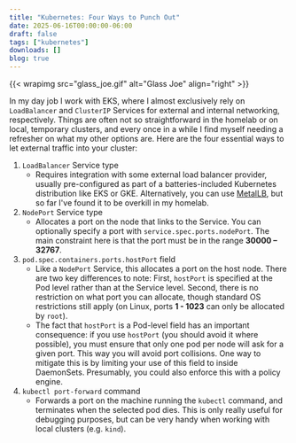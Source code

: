 ```yaml
---
title: "Kubernetes: Four Ways to Punch Out"
date: 2025-06-16T00:00:00-06:00
draft: false
tags: ["kubernetes"]
downloads: []
blog: true
---
```


{{< wrapimg src="glass_joe.gif" alt="Glass Joe" align="right" >}}

In my day job I work with EKS, where I almost exclusively rely on `LoadBalancer` and `ClusterIP` Services for external and internal networking, respectively. Things are often not so straightforward in the homelab or on local, temporary clusters, and every once in a while I find myself needing a refresher on what my other options are. Here are the four essential ways to let external traffic into your cluster:

1. `LoadBalancer` Service type
   - Requires integration with some external load balancer provider, usually pre-configured as part of a batteries-included Kubernetes distribution like EKS or GKE. Alternatively, you can use [MetalLB](https://metallb.io/), but so far I've found it to be overkill in my homelab.
2. `NodePort` Service type
   - Allocates a port on the node that links to the Service. You can optionally specify a port with `service.spec.ports.nodePort`. The main constraint here is that the port must be in the range **30000 – 32767**.
3. `pod.spec.containers.ports.hostPort` field
   - Like a `NodePort` Service, this allocates a port on the host node. There are two key differences to note: First, `hostPort` is specified at the Pod level rather than at the Service level. Second, there is no restriction on what port you can allocate, though standard OS restrictions still apply (on Linux, ports **1 - 1023** can only be allocated by `root`).
   - The fact that `hostPort` is a Pod-level field has an important consequence: if you use `hostPort` (you should avoid it where possible), you must ensure that only one pod per node will ask for a given port. This way you will avoid port collisions. One way to mitigate this is by limiting your use of this field to inside DaemonSets. Presumably, you could also enforce this with a policy engine.
4. `kubectl port-forward` command
   - Forwards a port on the machine running the `kubectl` command, and terminates when the selected pod dies. This is only really useful for debugging purposes, but can be very handy when working with local clusters (e.g. `kind`).
